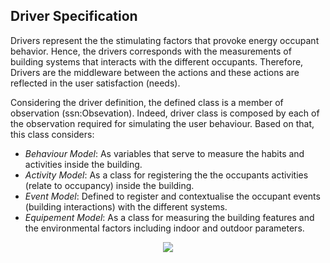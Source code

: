 ## Driver Specification

Drivers represent the the stimulating factors that provoke energy occupant behavior. Hence, the drivers corresponds with the measurements of building systems that interacts with the different occupants. Therefore, Drivers are the middleware between the actions and these actions are reflected in the user satisfaction (needs).

Considering the driver definition, the defined class is a member of observation (ssn:Obsevation). Indeed, driver class is composed by each of the observation required for simulating the user behaviour. Based on that, this class considers:

* _Behaviour Model_: As variables that serve to measure the habits and activities inside the building.
* _Activity Model_: As a class for registering the the occupants activities (relate to occupancy) inside the building.
* _Event Model_: Defined to register and contextualise the occupant events (building interactions) with the different systems.
* _Equipement Model_: As a class for measuring the building features and the environmental factors including indoor and outdoor parameters.


<div style="text-align:center">

<img src="http://www.plantuml.com/plantuml/png/ZPBBIiD058RtynG3RXIi2vSYXQJrKb0gMEX2HCRas0nDPkAPCv5IVNTpRJlfj7Hx_l_SFxEKAXSeCXwbmXY-Pfm7YFfdf5EDV2nm6QOMkkYzLhIdX29QBb1R5JVIarmar6aQOy1joWF2Ylqnisbh210qhN8OzUlC4n2qOwqd38XGVbg2xIYyB0gAiMQ3CSe2aD_UFavcrm_1ot2uPcN7HWmX4ONK5fzr3AbhwZn1HBAGjF9QMizT0OgE6hwjp24xv6fCCvd1PgAzYLlJAmYZrI5rBXNLsvvFBZL6YOmlk6_nrnobMfpWirbsIht0aisEsRflYDNqQmwmBBtLkawHQHJPN2Ygh-b_s9qg96fL7LAaePLfNAvnBoBIQ0xyUA8CbKNTXfjn2AhefBfQ8TAUYR6Edj_1e0UB8pcCECgM33Viyi3O3a63mT0znKqYwNeXyWzfGc4WdYhMvwdAENQR6xvVemz_DPU3e2-9zI2jaXeaVKfxUv-q8S4lkdzXBVLNLszd3L_lBUgjiYiqpFg46dgFKDFx3m00"/>
</div>

